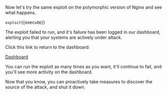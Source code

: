 Now let's try the same exploit on the polymorphic version of Nginx and see what happens.

`exploit`{{execute}}

The exploit failed to run, and it's failure has been logged in our dashboard, alerting you that your systems are actively under attack.

Click this link to return to the dashboard: 

[Dashboard](https://[[HOST_SUBDOMAIN]]-8080-[[KATACODA_HOST]].environments.katacoda.com/)

You can run the exploit as many times as you want, it'll continue to fail, and you'll see more activity on the dashboard.

Now that you know, you can proactively take measures to discover the source of the attack, and shut it down.

